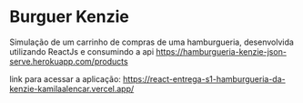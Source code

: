 # Burguer Kenzie 
Simulação de um carrinho de compras de uma hamburgueria, desenvolvida utilizando ReactJs e consumindo a api https://hamburgueria-kenzie-json-serve.herokuapp.com/products

link para acessar a aplicação: https://react-entrega-s1-hamburgueria-da-kenzie-kamilaalencar.vercel.app/

